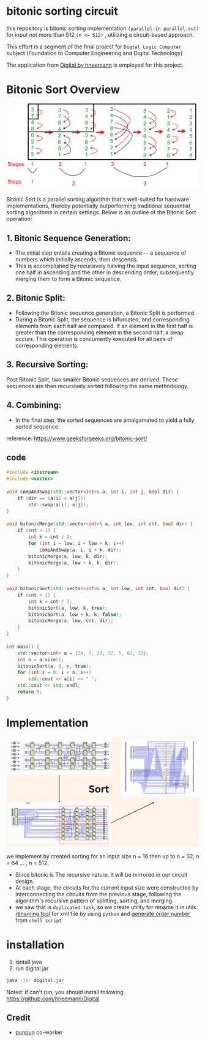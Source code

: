# bitonic sorting circuit
this repository is bitonic sorting implementation `(parallel-in parallel-out)` for input not more than 512 `(n <= 512)` , utilizing a circuit-based approach. 

This effort is a segment of the final project for `Digtal Logic Computer` subject (Foundation to Computer Engineering and Digital Technology)

The application from [Digital by hneemann](https://github.com/hneemann/Digital) is employed for this project.

# Bitonic Sort Overview
![bitonic](img/bitonic.png)

Bitonic Sort is a parallel sorting algorithm that's well-suited for hardware implementations, thereby potentially outperforming traditional sequential sorting algorithms in certain settings. Below is an outline of the Bitonic Sort operation:

## 1. Bitonic Sequence Generation:
- The initial step entails creating a Bitonic sequence -- a sequence of numbers which initially ascends, then descends.
- This is accomplished by recursively halving the input sequence, sorting one half in ascending and the other in descending order, subsequently merging them to form a Bitonic sequence.

## 2. Bitonic Split:

- Following the Bitonic sequence generation, a Bitonic Split is performed.
- During a Bitonic Split, the sequence is bifurcated, and corresponding elements from each half are compared. If an element in the first half is greater than the corresponding element in the second half, a swap occurs. This operation is concurrently executed for all pairs of corresponding elements.

## 3. Recursive Sorting:
Post Bitonic Split, two smaller Bitonic sequences are derived.
These sequences are then recursively sorted following the same methodology.

## 4. Combining:
- In the final step, the sorted sequences are amalgamated to yield a fully sorted sequence.

reference: https://www.geeksforgeeks.org/bitonic-sort/
## code
```cpp
#include <iostream>
#include <vector>

void compAndSwap(std::vector<int>& a, int i, int j, bool dir) {
    if (dir == (a[i] > a[j]))
        std::swap(a[i], a[j]);
}

void bitonicMerge(std::vector<int>& a, int low, int cnt, bool dir) {
    if (cnt > 1) {
        int k = cnt / 2;
        for (int i = low; i < low + k; i++)
            compAndSwap(a, i, i + k, dir);
        bitonicMerge(a, low, k, dir);
        bitonicMerge(a, low + k, k, dir);
    }
}

void bitonicSort(std::vector<int>& a, int low, int cnt, bool dir) {
    if (cnt > 1) {
        int k = cnt / 2;
        bitonicSort(a, low, k, true);
        bitonicSort(a, low + k, k, false);
        bitonicMerge(a, low, cnt, dir);
    }
}

int main() {
    std::vector<int> a = {34, 7, 23, 32, 5, 62, 32};
    int n = a.size();
    bitonicSort(a, 0, n, true);
    for (int i = 0; i < n; i++)
        std::cout << a[i] << " ";
    std::cout << std::endl;
    return 0;
}
```
# Implementation
![implementation](img/implement.png)

we implement by created sorting for an input size n = 16 then up to n = 32, n = 64 ... , n = 512.

- Since bitonic is The recursive nature, it will be mirrored in our circuit design.
- At each stage, the circuits for the current input size were constructed by interconnecting the circuits from the previous stage, following the algorithm's recursive pattern of splitting, sorting, and merging.
- we saw that is `duplicated task`, so we create utility for rename it in utils [renaming tool](utils/xml_gen.py) for xml file by using `python` and [generate order number](utils/number.sh) from `shell script`

# installation
1. isntall java
2. run digital.jar
```bash
java -jar digital.jar
```
Noted: if can't run, you should install following https://github.com/hneemann/Digital


## Credit
- [punpun](https://github.com/punchanabu) co-worker